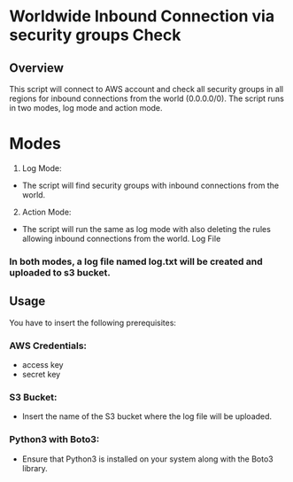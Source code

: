 # Worldwide Inbound Connection via security groups Check
## Overview
This script will connect to AWS account and check all security groups in all regions for inbound connections from the world (0.0.0.0/0). The script runs in two modes, log mode and action mode.

# Modes
1. Log Mode:
- The script will find security groups with inbound connections from the world.
2. Action Mode:
- The script will run the same as log mode with also deleting the rules allowing inbound connections from the world.
Log File

### In both modes, a log file named log.txt will be created and uploaded to s3 bucket.

## Usage
You have to insert the following prerequisites:

### AWS Credentials:
- access key 
- secret key
  
### S3 Bucket:
- Insert the name of the S3 bucket where the log file will be uploaded.

### Python3 with Boto3:
- Ensure that Python3 is installed on your system along with the Boto3 library.
